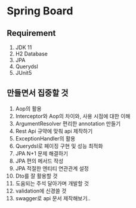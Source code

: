 # Spring Board

## Requirement
1. JDK 11
2. H2 Database
3. JPA
4. Querydsl
5. JUnit5

## 만들면서 집중할 것
1. Aop의 활용
2. Interceptor와 Aop의 차이와, 사용 시점에 대한 이해
3. ArgumentResolver 편리한 annotation 만들기
4. Rest Api 규약에 맞춰 api 제작하기
5. ExceptionHandler의 활용
6. Querydsl로 페이징 구현 및 성능 최적화
7. JPA N+1 문제 해결하기
8. JPA 편의 메서드 작성
9. JPA 적절한 엔티티 연관관계 설정
10. Dto를 잘 활용할 것
11. 도움되는 주석 달아가며 개발할 것
12. validation에 신경쓸 것
13. swagger로 api 문서 제작해보기..
